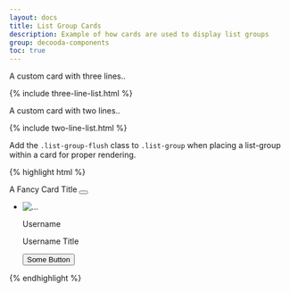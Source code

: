 ```yaml
---
layout: docs
title: List Group Cards
description: Example of how cards are used to display list groups
group: decooda-components
toc: true
---
```

A custom card with three lines..
<div class="mb-3" style="max-width:24rem">
 {% include three-line-list.html %}
</div>

A custom card with two lines..
<div class="mb-3" style="max-width:24rem">
 {% include two-line-list.html %}
</div>

Add the `.list-group-flush` class to `.list-group` when placing a list-group within a card for proper rendering.

{% highlight html %}
<div class="card">
  <div class="card-header bg-white d-flex w-100 justify-content-between">
    <span class="initialism">
     A Fancy Card Title
    </span>
    <button class="btn text-muted m-n2"><i class="fas fa-ellipsis-v"></i></button>
  </div>
  <ul class="list-group list-group-flush">
    <li class="list-group-item border-0">
      <div class="d-inline-flex w-100">
         <div class="mr-1 d-flex align-items-center">
           <img class="rounded-circle" src="/path/to/avatar.png" alt="...">
          </div>
        <div class="d-inline-flex flex-column align-items-start ml-3">
            <p class="mb-1">Username</p>
            <p class="text-muted small mb-1">Username Title</p>
        </div>
        <div class="d-flex mr-0 ml-auto align-items-center">
          <div class="d-flex mr-0 ml-auto align-items-center">
            <button class="btn btn-outline-primary">Some Button</button>
          </div>
        </div>
      </div>
    </li>
   </ul>
</div>
{% endhighlight %}
